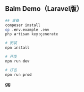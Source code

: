 ## Balm Demo（Laravel版）

```sh
## 准备
composer install
cp .env.example .env
php artisan key:generate

# 安装
npm install

# 开发
npm run dev

# 打包
npm run prod
```

__gg__
